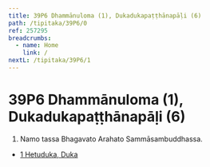 ```yaml
---
title: 39P6 Dhammānuloma (1), Dukadukapaṭṭhānapāḷi (6)
path: /tipitaka/39P6/0
ref: 257295
breadcrumbs:
  - name: Home
    link: /
nextL: /tipitaka/39P6/1
---
```


# 39P6 Dhammānuloma (1), Dukadukapaṭṭhānapāḷi (6)

1. Namo tassa Bhagavato Arahato Sammāsambuddhassa.

* [1 Hetuduka, Duka](/tipitaka/39P6/1)


